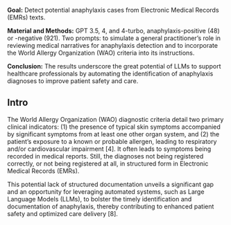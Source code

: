 
**Goal:** Detect potential anaphylaxis cases from Electronic Medical Records (EMRs) texts.

**Material and Methods:** GPT 3.5, 4, and 4-turbo, anaphylaxis-positive (48) or -negative (921). Two prompts:  to simulate a general practitioner’s role in reviewing medical narratives for anaphylaxis detection and to incorporate the World Allergy Organization (WAO) criteria into its instructions.

**Conclusion:** The results underscore the great potential of LLMs to support healthcare professionals by automating the identification of anaphylaxis diagnoses to improve patient safety and care.

## Intro

The World Allergy Organization (WAO) diagnostic criteria detail two primary clinical indicators: (1) the presence of typical skin symptoms accompanied by significant symptoms from at least one other organ system, and (2) the patient’s exposure to a known or probable allergen, leading to respiratory and/or cardiovascular impairment [4]. It often leads to symptoms being recorded in medical reports. Still, the diagnoses not being registered correctly, or not being registered at all, in structured form in Electronic Medical Records (EMRs).

This potential lack of structured documentation unveils a significant gap and an opportunity for leveraging automated systems, such as Large Language Models (LLMs), to bolster the timely identification and documentation of anaphylaxis, thereby contributing to enhanced patient safety and optimized care delivery [8].